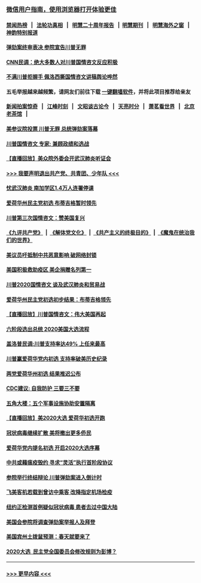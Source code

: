 ### [微信用户指南，使用浏览器打开体验更佳](https://github.com/gfw-breaker/banned-news1/blob/master/indexes/wechat-guide.md?t=0)
#### [禁闻热榜](热点新闻.md?t=0)  &nbsp;&nbsp;|&nbsp;&nbsp; [法轮功真相](https://github.com/gfw-breaker/truth/blob/master/README.md?t=0) &nbsp;&nbsp;|&nbsp;&nbsp; [明慧二十周年报告](https://github.com/gfw-breaker/mh-reports/blob/master/README.md?t=0) &nbsp;&nbsp;|&nbsp;&nbsp;[明慧期刊](https://github.com/gfw-breaker/mh-qikan) &nbsp;&nbsp;|&nbsp;&nbsp; [明慧海外之窗](https://github.com/gfw-breaker/mh-news/blob/master/README.md?t=0) &nbsp;&nbsp;|&nbsp;&nbsp; [神韵特别报道](https://github.com/gfw-breaker/mh-news/blob/master/shenyun.md?t=0)
#### [弹劾案终审表决 参院宣告川普无罪](../pages/prog203/a102770372.md?t=02060902) 
#### [CNN民调：绝大多数人对川普国情咨文反应积极](../pages/prog203/a102770266.md?t=02060902) 
#### [不满川普拒握手 佩洛西撕国情咨文讲稿舆论哗然](../pages/prog203/a102770197.md?t=02060902) 
#### 五毛举报越来越频繁，请网友们前往下载 [一键翻墙软件](https://github.com/gfw-breaker/ssr-accounts)，并将此项目推荐给亲友
#### [新闻拍案惊奇](https://github.com/gfw-breaker/banned-news1/blob/master/pages/link4.md) &nbsp;&nbsp;|&nbsp;&nbsp; [江峰时刻](https://github.com/gfw-breaker/banned-news1/blob/master/pages/link4.md) &nbsp;&nbsp;|&nbsp;&nbsp; [文昭谈古论今](https://github.com/gfw-breaker/banned-news1/blob/master/pages/link4.md) &nbsp;&nbsp;|&nbsp;&nbsp; [天亮时分](https://github.com/gfw-breaker/banned-news1/blob/master/pages/link4.md) &nbsp;&nbsp;|&nbsp;&nbsp; [萧茗看世界](https://github.com/gfw-breaker/banned-news1/blob/master/pages/link4.md) &nbsp;&nbsp;|&nbsp;&nbsp; [北京老茶馆](https://github.com/gfw-breaker/banned-news1/blob/master/pages/link4.md) &nbsp;&nbsp;|&nbsp;&nbsp; 
#### [美参议院投票 川普无罪 总统弹劾案落幕](../pages/prog203/a102770339.md?t=02060902) 
#### [川普国情咨文 专家: 兼顾政绩和选战](../pages/prog203/a102770277.md?t=02060902) 
#### [【直播回放】美众院外委会开武汉肺炎听证会](../pages/prog203/a102770210.md?t=02060902) 
#### [>>> 我要声明退出共产党、共青团、少年队 <<<](https://github.com/begood0513/goodnews/blob/master/quit/letter.md) 
#### [忧武汉肺炎 南加学区1.4万人连署停课](../pages/prog203/a102770166.md?t=02060902) 
#### [爱荷华州民主党初选 布蒂吉格暂时领先](../pages/prog203/a102770142.md?t=02060902) 
#### [川普第三次国情咨文：赞美国复兴](../pages/prog203/a102770133.md?t=02060902) 
#### [《九评共产党》](https://github.com/begood0513/9ping.md/blob/master/README.md) &nbsp;|&nbsp; [《解体党文化》](../../../../jtdwh.md/blob/master/README.md)  &nbsp;|&nbsp; [《共产主义的终极目的》](../../../../gczydzjmd.md/blob/master/README.md) &nbsp;|&nbsp; [《魔鬼在统治我们的世界》](../../../../mgztzwmdsj.md/blob/master/README.md) 
#### [美议员吁抵制中共恶意影响 破网络封锁](../pages/prog203/a102770069.md?t=02060902) 
#### [美国积极救助疫区 美企捐赠名列第一](../pages/prog203/a102770023.md?t=02060902) 
#### [川普2020国情咨文 谈及武汉肺炎和贸易战](../pages/prog203/a102769813.md?t=02060902) 
#### [爱荷华州民主党初选初步结果：布蒂吉格领先](../pages/prog203/a102769463.md?t=02060902) 
#### [【直播回放】川普国情咨文：伟大美国再起](../pages/prog203/a102768464.md?t=02060902) 
#### [六阶段选出总统 2020美国大选流程](../pages/prog203/a102769417.md?t=02060902) 
#### [盖洛普民调:川普支持率达49% 上任来最高](../pages/prog203/a102769331.md?t=02060902) 
#### [川普赢爱荷华党内初选 支持率破美历史纪录](../pages/prog203/a102769296.md?t=02060902) 
#### [两党爱荷华州初选 结果推迟公布](../pages/prog203/a102769256.md?t=02060902) 
#### [CDC建议: 自我防护 三要三不要](../pages/prog203/a102769261.md?t=02060902) 
#### [五角大楼：五个军事设施协助安置隔离](../pages/prog203/a102769237.md?t=02060902) 
#### [【直播回放】美2020大选 爱荷华初选开跑](../pages/prog203/a102768484.md?t=02060902) 
#### [冠状病毒继续扩散 美将撤出更多侨民](../pages/prog203/a102768407.md?t=02060902) 
#### [爱荷华党内提名初选 开启2020大选序幕](../pages/prog203/a102768451.md?t=02060902) 
#### [中共或藉瘟疫毁约 寻求“灵活”执行首阶段协议](../pages/prog203/a102768331.md?t=02060902) 
#### [参院举行终结辩论 川普弹劾案进入倒计时](../pages/prog203/a102768276.md?t=02060902) 
#### [飞美客机若载到曾访中乘客 改降指定机场检疫](../pages/prog203/a102767735.md?t=02060902) 
#### [纽约正检测首例疑似冠状病毒 患者去过中国大陆](../pages/prog203/a102767642.md?t=02060902) 
#### [美国会参院将调查弹劾案举报人及拜登](../pages/prog203/a102767546.md?t=02060902) 
#### [美国宾州土拨鼠预测：春天就要来了](../pages/prog203/a102767516.md?t=02060902) 
#### [2020大选  民主党全国委员会修改规则为彭博？](../pages/prog203/a102767512.md?t=02060902) 

----
#### [ >>> 更早内容 <<< ](../indexes/prog203-earlier.md)
